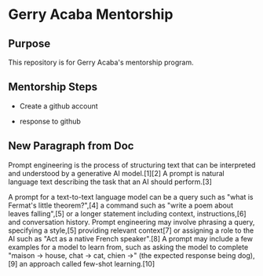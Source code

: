 # Gerry Acaba Mentorship


## Purpose

This repository is for Gerry Acaba's mentorship program. 

## Mentorship Steps

* Create a github account

* response to github

## New Paragraph from Doc

Prompt engineering is the process of structuring text that can be interpreted and understood by a generative AI model.[1][2] A prompt is natural language text describing the task that an AI should perform.[3]

A prompt for a text-to-text language model can be a query such as "what is Fermat's little theorem?",[4] a command such as "write a poem about leaves falling",[5] or a longer statement including context, instructions,[6] and conversation history. Prompt engineering may involve phrasing a query, specifying a style,[5] providing relevant context[7] or assigning a role to the AI such as "Act as a native French speaker".[8] A prompt may include a few examples for a model to learn from, such as asking the model to complete "maison → house, chat → cat, chien →" (the expected response being dog),[9] an approach called few-shot learning.[10]



